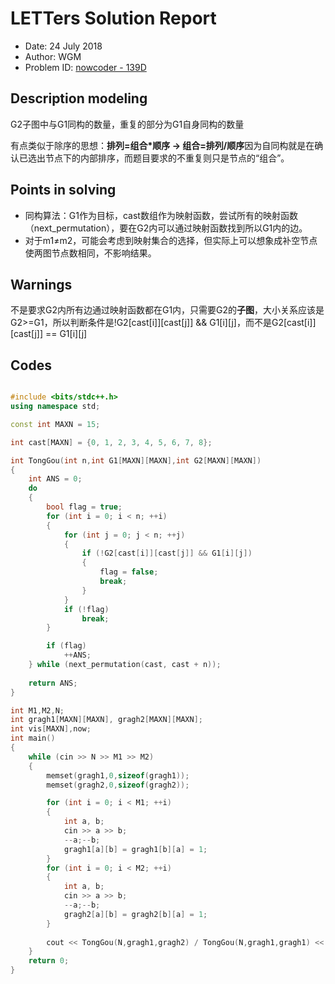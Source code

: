 
# LETTers Solution Report

- Date: 24 July 2018
- Author: WGM
- Problem ID: [nowcoder - 139D](https://www.nowcoder.com/acm/contest/139/D)

## Description modeling

G2子图中与G1同构的数量，重复的部分为G1自身同构的数量

有点类似于除序的思想：**排列=组合*顺序  ->  组合=排列/顺序**因为自同构就是在确认已选出节点下的内部排序，而题目要求的不重复则只是节点的“组合”。

## Points in solving

- 同构算法：G1作为目标，cast数组作为映射函数，尝试所有的映射函数（next_permutation），要在G2内可以通过映射函数找到所以G1内的边。
- 对于m1≠m2，可能会考虑到映射集合的选择，但实际上可以想象成补空节点使两图节点数相同，不影响结果。

## Warnings

不是要求G2内所有边通过映射函数都在G1内，只需要G2的**子图**，大小关系应该是G2>=G1，所以判断条件是!G2[cast[i]][cast[j]] && G1[i][j]，而不是G2[cast[i]][cast[j]] == G1[i][j]

## Codes

```c++

#include <bits/stdc++.h>
using namespace std;

const int MAXN = 15;

int cast[MAXN] = {0, 1, 2, 3, 4, 5, 6, 7, 8};

int TongGou(int n,int G1[MAXN][MAXN],int G2[MAXN][MAXN])
{
    int ANS = 0;
    do
    {
        bool flag = true;
        for (int i = 0; i < n; ++i)
        {
            for (int j = 0; j < n; ++j)
            {
                if (!G2[cast[i]][cast[j]] && G1[i][j])
                {
                    flag = false;
                    break;
                }
            }
            if (!flag)
                break;
        }

        if (flag)
            ++ANS;
    } while (next_permutation(cast, cast + n));
    
    return ANS;
}

int M1,M2,N;
int gragh1[MAXN][MAXN], gragh2[MAXN][MAXN];
int vis[MAXN],now;
int main()
{
    while (cin >> N >> M1 >> M2)
    {
        memset(gragh1,0,sizeof(gragh1));
        memset(gragh2,0,sizeof(gragh2));

        for (int i = 0; i < M1; ++i)
        {
            int a, b;
            cin >> a >> b;
            --a;--b;
            gragh1[a][b] = gragh1[b][a] = 1;
        }
        for (int i = 0; i < M2; ++i)
        {
            int a, b;
            cin >> a >> b;
            --a;--b;
            gragh2[a][b] = gragh2[b][a] = 1;
        }
        
        cout << TongGou(N,gragh1,gragh2) / TongGou(N,gragh1,gragh1) << endl;
    }
    return 0;
}

```
